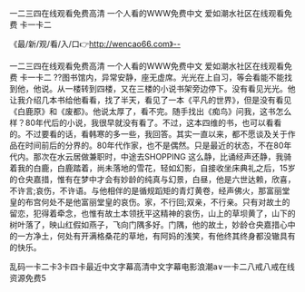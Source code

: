 一二三四在线观看免费高清
一个人看的WWW免费中文
爱如潮水社区在线观看免费
卡一卡二


《最/新/观/看/入/口👉http://wencao66.com》--

一二三四在线观看免费高清
一个人看的WWW免费中文
爱如潮水社区在线观看免费
卡一卡二
??图书馆内，异常安静，座无虚席。光光在上自习，等会看能不能找到他，他说。从一楼转到四楼，又在三楼的小说书架旁边停下。没有看见光光。他让我介绍几本书给他看看，找了半天，看见了一本《平凡的世界》，但是没有看见《白鹿原》和《废都》。他说太厚了，看不完。随手找出《痴鸟》问我，这书怎么样？80年代后的小说，我很早就没有看了。不过，这本四维的书，也可以看看的。不过要看的话，看韩寒的多一些，我回答。其实一直以来，都不愿谈及关于作品在时间前后的分界的。80年代作家，也不是偶然。只是最近的状态，不在80年代内。那次在水云居做兼职时，中途去SHOPPING
这么静，比诵经声还静，我骑着我的白鹿，白鹿踏着，尚未落地的雪花，轻如幻影，自接收坐床典礼之后，15岁的仓央嘉措，惟有在梦中才会有妙龄的纯真与幻景，白昼，他是六世达赖，欣喜，不许言;哀伤，不许语。与他相伴的是循规蹈矩的青灯黄卷，经声佛火，那富丽堂皇的布宫何处不是他富丽堂皇的哀伤。家，不行回;双亲，不行亲。只有对故土的留恋，犯得着牵念，也惟有故土本领抚平这精神的哀伤，山上的草坝黄了，山下的树叶落了，映山红假如燕子，飞向门隅多好。门隅，他的故土，妙龄仓央嘉措心中的一方净土，何处有开满格桑花的草地，有阿妈的浅笑，有他终其终身都没辙具有的快乐。





乱码一卡二卡3卡四卡最近中文字幕高清中文字幕电影浪潮a∨一卡二八戒八戒在线资源免费5
